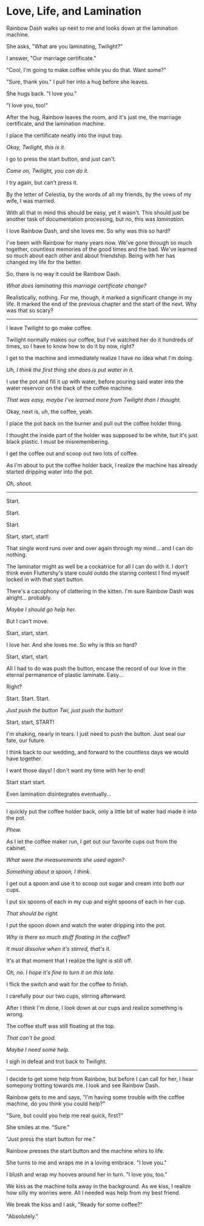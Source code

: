 # Love, Life, and Lamination

Rainbow Dash walks up next to me and looks down at the lamination machine.

She asks, "What are you laminating, Twilight?"

I answer, "Our marriage certificate."

"Cool, I'm going to make coffee while you do that. Want some?"

"Sure, thank you." I pull her into a hug before she leaves.

She hugs back. "I love you."

"I love you, too!"

After the hug, Rainbow leaves the room, and it's just me, the marriage certificate, and the lamination machine.

I place the certificate neatly into the input tray.

*Okay, Twilight, this is it.*

I go to press the start button, and just can't.

*Come on, Twilight, you can do it.*

I try again, but can't press it.

By the letter of Celestia, by the words of all my friends, by the vows of my wife, I was married.

With all that in mind this should be easy, yet it wasn't. This should just be another task of documentation processing, but no, this was *lamination.*

I love Rainbow Dash, and she loves me. So why was this so hard?

I've been with Rainbow for many years now. We've gone through so much together, countless memories of the good times and the bad. We've learned so much about each other and about friendship. Being with her has changed my life for the better.

So, there is no way it could be Rainbow Dash.

*What does laminating this marriage certificate change?*

Realistically, nothing. For me, though, it marked a significant change in my life. It marked the end of the previous chapter and the start of the next. Why was that so scary?

***

I leave Twilight to go make coffee.

Twilight normally makes our coffee, but I've watched her do it hundreds of times, so I have to know how to do it by now, right?

I get to the machine and immediately realize I have no idea what I'm doing.

*Uh, I think the first thing she does is put water in it.*

I use the pot and fill it up with water, before pouring said water into the water reservoir on the back of the coffee machine.

*That was easy, maybe I've learned more from Twilight than I thought.*

Okay, next is, uh, the coffee, yeah.

I place the pot back on the burner and pull out the coffee holder thing.

I thought the inside part of the holder was supposed to be white, but it's just black plastic. I must be misremembering.

I get the coffee out and scoop out two lots of coffee.

As I'm about to put the coffee holder back, I realize the machine has already started dripping water into the pot.

*Oh, shoot.*

***

Start.

Start.

Start.

Start, start, start!

That single word runs over and over again through my mind… and I can do nothing.

The laminator might as well be a cockatrice for all I can do with it. I don't think even Fluttershy's stare could outdo the staring contest I find myself locked in with that start button.

There's a cacophony of clattering in the kitten. I'm sure Rainbow Dash was alright… probably. 

*Maybe I should go help her.*

But I can't move.

Start, start, start. 

I love her. And she loves me. So why is this so hard?

Start, start, start.

All I had to do was push the button, encase the record of our love in the eternal permanence of plastic laminate. Easy…
 
Right?

Start. Start. Start.

*Just push the button Twi, just push the button!*

Start, start, START!

I'm shaking, nearly in tears. I just need to push the button. Just seal our fate, our future.

I think back to our wedding, and forward to the countless days we would have together.

I want those days! I don't want my time with her to end!

Start start start.

Even lamination disintegrates eventually…

***

I quickly put the coffee holder back, only a little bit of water had made it into the pot.

*Phew.*

As I let the coffee maker run, I get out our favorite cups out from the cabinet.

*What were the measurements she used again?*

*Something about a spoon, I think.*

I get out a spoon and use it to scoop out sugar and cream into both our cups.

I put six spoons of each in my cup and eight spoons of each in her cup.

*That should be right.*

I put the spoon down and watch the water dripping into the pot.

*Why is there so much stuff floating in the coffee?*

*It must dissolve when it's stirred, that's it.*

It's at that moment that I realize the light is still off.

*Oh, no. I hope it's fine to turn it on this late.*

I flick the switch and wait for the coffee to finish.

I carefully pour our two cups, stirring afterward.

After I think I'm done, I look down at our cups and realize something is wrong.

The coffee stuff was still floating at the top.

*That can't be good.*

*Maybe I need some help.*

I sigh in defeat and trot back to Twilight.

***

I decide to get some help from Rainbow, but before I can call for her, I hear somepony trotting towards me. I look and see Rainbow Dash.

Rainbow gets to me and says, "I'm having some trouble with the coffee machine, do you think you could help?"

"Sure, but could you help me real quick, first?"

She smiles at me. "Sure."

"Just press the start button for me."

Rainbow presses the start button and the machine whirs to life.

She turns to me and wraps me in a loving embrace. "I love you."

I blush and wrap my hooves around her in turn. "I love you, too."

We kiss as the machine toils away in the background. As we kiss, I realize how silly my worries were. All I needed was help from my best friend.

We break the kiss and I ask, "Ready for some coffee?"

"Absolutely."
